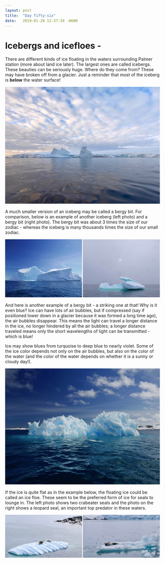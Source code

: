 ```yaml
---
layout: post
title:  "Day fifty-six"
date:   2019-01-28 12:37:39 -0600
---
```

# Icebergs and icefloes - 
There are different kinds of ice floating in the waters surrounding Palmer station (more about land ice later). The largest ones are called icebergs. These beauties can be seriously huge. Where do they come from? These may have broken off from a glacier. Just a reminder that most of the iceberg is **below** the water surface!

![Iceberg near sunset](/assets/blog_photos/190128/iceberg_Jan13.jpg)

A much smaller version of an iceberg may be called a bergy bit. For comparison, below is an example of another iceberg (left photo) and a bergy bit (right photo). The bergy bit was about 3 times the size of our zodiac - whereas the iceberg is many thousands times the size of our small zodiac.

![Iceberg versus bergy bit](/assets/blog_photos/190128/icebergs_diffshapes.jpg)

And here is another example of a bergy bit - a striking one at that! Why is it even blue? Ice can have lots of air bubbles, but if compressed (say if positioned lower down in a glacier because it was formed a long time ago), the air bubbles disappear. This means the light can travel a longer distance in the ice, no longer hindered by all the air bubbles; a longer distance traveled means only the short wavelengths of light can be transmitted - which is blue!  

Ice may show blues from turquoise to deep blue to nearly violet. Some of the ice color depends not only on the air bubbles, but also on the color of the water (and the color of the water depends on whether it is a sunny or cloudy day!). 

![Striking bergy bit](/assets/blog_photos/190128/p1060464.jpg)

If the ice is quite flat as in the example below, the floating ice could be called an ice floe. These seem to be the preferred form of ice for seals to lounge in. The left photo shows two crabeater seals and the photo on the right shows a leopard seal, an important top predator in these waters. 

![Seals on ice - crabeater and leopard seals](/assets/blog_photos/190128/seals_floes.jpg)

